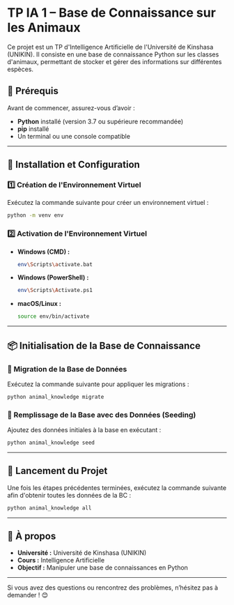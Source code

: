 # TP IA 1 – Base de Connaissance sur les Animaux  

Ce projet est un TP d'Intelligence Artificielle de l'Université de Kinshasa (UNIKIN). Il consiste en une base de connaissance Python sur les classes d'animaux, permettant de stocker et gérer des informations sur différentes espèces.  

## 📌 Prérequis  
Avant de commencer, assurez-vous d’avoir :  
- **Python** installé (version 3.7 ou supérieure recommandée)  
- **pip** installé  
- Un terminal ou une console compatible  

---

## 🚀 Installation et Configuration  

### 1️⃣ Création de l'Environnement Virtuel  
Exécutez la commande suivante pour créer un environnement virtuel :  
```sh
python -m venv env
```

### 2️⃣ Activation de l'Environnement Virtuel  
- **Windows (CMD) :**  
  ```sh
  env\Scripts\activate.bat
  ```
- **Windows (PowerShell) :**  
  ```sh
  env\Scripts\Activate.ps1
  ```
- **macOS/Linux :**  
  ```sh
  source env/bin/activate
  ```

---

## 📦 Initialisation de la Base de Connaissance  

### 🔄 Migration de la Base de Données  
Exécutez la commande suivante pour appliquer les migrations :  
```sh
python animal_knowledge migrate
```

### 🌱 Remplissage de la Base avec des Données (Seeding)  
Ajoutez des données initiales à la base en exécutant :  
```sh
python animal_knowledge seed
```

---

## 🏁 Lancement du Projet  
Une fois les étapes précédentes terminées, exécutez la commande suivante afin d'obtenir toutes les données de la BC :  
```sh
python animal_knowledge all
```

---

## 📖 À propos  
- **Université :** Université de Kinshasa (UNIKIN)  
- **Cours :** Intelligence Artificielle  
- **Objectif :** Manipuler une base de connaissances en Python  

---

Si vous avez des questions ou rencontrez des problèmes, n’hésitez pas à demander ! 😊